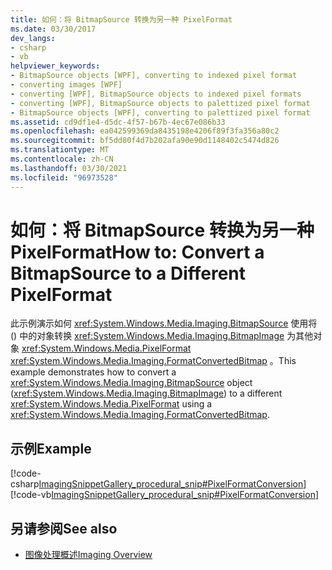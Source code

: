 ```yaml
---
title: 如何：将 BitmapSource 转换为另一种 PixelFormat
ms.date: 03/30/2017
dev_langs:
- csharp
- vb
helpviewer_keywords:
- BitmapSource objects [WPF], converting to indexed pixel format
- converting images [WPF]
- converting [WPF], BitmapSource objects to indexed pixel formats
- converting [WPF], BitmapSource objects to palettized pixel format
- BitmapSource objects [WPF], converting to palettized pixel format
ms.assetid: cd9df1e4-d5dc-4f57-b67b-4ec67e086b33
ms.openlocfilehash: ea042599369da8435198e4206f89f3fa356a80c2
ms.sourcegitcommit: bf5dd80f4d7b202afa90e90d1148402c5474d826
ms.translationtype: MT
ms.contentlocale: zh-CN
ms.lasthandoff: 03/30/2021
ms.locfileid: "96973528"
---
```

# <a name="how-to-convert-a-bitmapsource-to-a-different-pixelformat"></a><span data-ttu-id="164e5-102">如何：将 BitmapSource 转换为另一种 PixelFormat</span><span class="sxs-lookup"><span data-stu-id="164e5-102">How to: Convert a BitmapSource to a Different PixelFormat</span></span>
<span data-ttu-id="164e5-103">此示例演示如何 <xref:System.Windows.Media.Imaging.BitmapSource> 使用将 () 中的对象转换 <xref:System.Windows.Media.Imaging.BitmapImage> 为其他对象 <xref:System.Windows.Media.PixelFormat> <xref:System.Windows.Media.Imaging.FormatConvertedBitmap> 。</span><span class="sxs-lookup"><span data-stu-id="164e5-103">This example demonstrates how to convert a <xref:System.Windows.Media.Imaging.BitmapSource> object (<xref:System.Windows.Media.Imaging.BitmapImage>) to a different <xref:System.Windows.Media.PixelFormat> using a <xref:System.Windows.Media.Imaging.FormatConvertedBitmap>.</span></span>  
  
## <a name="example"></a><span data-ttu-id="164e5-104">示例</span><span class="sxs-lookup"><span data-stu-id="164e5-104">Example</span></span>  
 [!code-csharp[ImagingSnippetGallery_procedural_snip#PixelFormatConversion](~/samples/snippets/csharp/VS_Snippets_Wpf/ImagingSnippetGallery_procedural_snip/CSharp/PixelFormatsExample.cs#pixelformatconversion)]
 [!code-vb[ImagingSnippetGallery_procedural_snip#PixelFormatConversion](~/samples/snippets/visualbasic/VS_Snippets_Wpf/ImagingSnippetGallery_procedural_snip/VB/PixelFormatsExample.vb#pixelformatconversion)]  
  
## <a name="see-also"></a><span data-ttu-id="164e5-105">另请参阅</span><span class="sxs-lookup"><span data-stu-id="164e5-105">See also</span></span>

- [<span data-ttu-id="164e5-106">图像处理概述</span><span class="sxs-lookup"><span data-stu-id="164e5-106">Imaging Overview</span></span>](imaging-overview.md)
